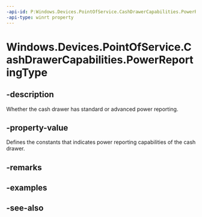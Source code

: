 ```yaml
---
-api-id: P:Windows.Devices.PointOfService.CashDrawerCapabilities.PowerReportingType
-api-type: winrt property
---
```


<!-- Property syntax
public Windows.Devices.PointOfService.UnifiedPosPowerReportingType PowerReportingType { get; }
-->

# Windows.Devices.PointOfService.CashDrawerCapabilities.PowerReportingType

## -description
Whether the cash drawer has standard or advanced power reporting.

## -property-value
Defines the constants that indicates power reporting capabilities of the cash drawer.

## -remarks

## -examples

## -see-also
